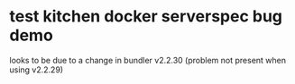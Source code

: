 # test kitchen docker serverspec bug demo

looks to be due to a change in bundler v2.2.30 (problem not present when using v2.2.29)
